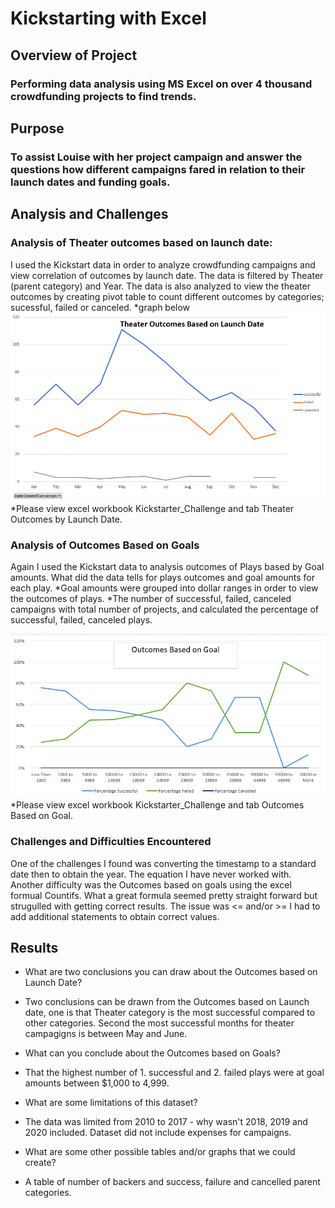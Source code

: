 # Kickstarting with Excel

## Overview of Project
### Performing data analysis using MS Excel on over 4 thousand crowdfunding projects to find trends.

## Purpose
### To assist Louise with her project campaign and answer the questions how different campaigns fared in relation to their launch dates and funding goals.

## Analysis and Challenges

### Analysis of Theater outcomes based on launch date:
I used the Kickstart data in order to analyze crowdfunding campaigns and view correlation of outcomes by launch date.
The data is filtered by Theater (parent category) and Year. The data is also analyzed to view the theater outcomes by creating pivot table to count different outcomes by categories; sucessful, failed or canceled.
*graph below
![Theater_Outcomes_vs_Launch.png](Theater_Outcomes_vs_Launch.png)
*Please view excel workbook Kickstarter_Challenge and tab Theater Outcomes by Launch Date.

### Analysis of Outcomes Based on Goals
Again I used the Kickstart data to analysis outcomes of Plays based by Goal amounts. What did the data tells for plays outcomes and goal amounts for each play.
*Goal amounts were grouped into dollar ranges in order to view the outcomes of plays.
*The number of successful, failed, canceled campaigns with total number of projects, and calculated the percentage of successful, failed, canceled plays.

![OutcomesGoals.png](OutcomesGoals.png)
*Please view excel workbook Kickstarter_Challenge and tab Outcomes Based on Goal.

### Challenges and Difficulties Encountered
One of the challenges I found was converting the timestamp to a standard date then to obtain the year. The equation I have never worked with. 
Another difficulty was the Outcomes based on goals using the excel formual Countifs. What a great formula seemed pretty straight forward but strugulled with getting correct results.  The issue was <= and/or >= I had to add additional statements to obtain correct values. 

## Results

- What are two conclusions you can draw about the Outcomes based on Launch Date?
- Two conclusions can be drawn from the Outcomes based on Launch date, one is that Theater category is the most successful compared to other categories. Second the most successful months for theater campagigns is between May and June. 


- What can you conclude about the Outcomes based on Goals?
- That the highest number of 1. successful and 2. failed plays were at goal amounts between $1,000 to 4,999.

- What are some limitations of this dataset? 
- The data was limited from 2010 to 2017 - why wasn't 2018, 2019 and 2020 included. Dataset did not include expenses for campaigns. 


- What are some other possible tables and/or graphs that we could create?  
- A  table of number of backers and success, failure and cancelled parent categories. 
